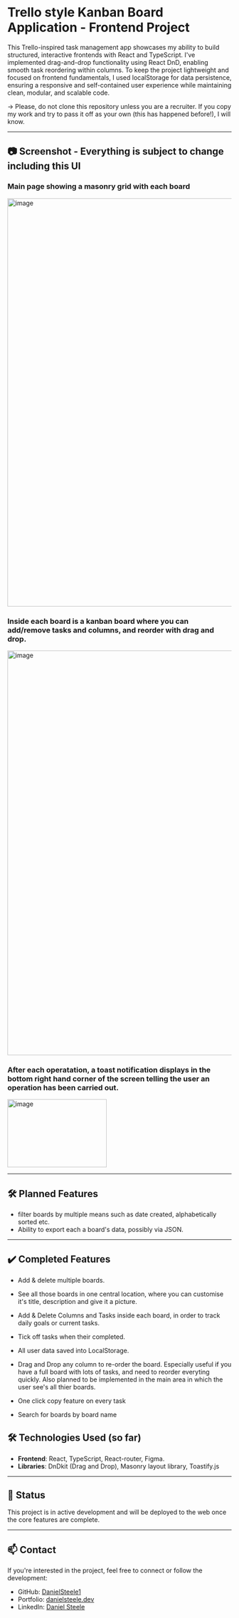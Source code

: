 # Trello style Kanban Board Application - Frontend Project

This Trello-inspired task management app showcases my ability to build structured, interactive frontends with React and TypeScript. 
I've implemented drag-and-drop functionality using React DnD, enabling smooth task reordering within columns.
To keep the project lightweight and focused on frontend fundamentals, I used localStorage for data persistence, ensuring a responsive and self-contained user experience while maintaining clean, modular, and scalable code.

 -> Please, do not clone this repository unless you are a recruiter. If you copy my work and try to pass it off as your own (this has happened before!), I will know. 

---
## 📷 Screenshot - Everything is subject to change including this UI

### Main page showing a masonry grid with each board
<img width="1607" height="917" alt="image" src="https://github.com/user-attachments/assets/7c7c709a-2a9f-446b-8a54-947b47fbd7b6" />

### Inside each board is a kanban board where you can add/remove tasks and columns, and reorder with drag and drop.

<img width="1782" height="909" alt="image" src="https://github.com/user-attachments/assets/4f00deb5-5a4f-4e8e-b509-73000ec5b567" />

### After each operatation, a toast notification displays in the bottom right hand corner of the screen telling the user an operation has been carried out.
<img width="223" height="153" alt="image" src="https://github.com/user-attachments/assets/21b31200-745e-4851-8b34-5ebd6d58b7d0" />

---
## 🛠 Planned Features

- filter boards by multiple means such as date created, alphabetically sorted etc. 
- Ability to export each a board's data, possibly via JSON. 

---

## ✔️ Completed Features
- Add & delete multiple boards.
- See all those boards in one central location, where you can customise it's title, description and give it a picture.
- Add & Delete Columns and Tasks inside each board, in order to track daily goals or current tasks.
- Tick off tasks when their completed.
- All user data saved into LocalStorage. 
- Drag and Drop any column to re-order the board. Especially useful if you have a full board with lots of tasks, and need to reorder everyting quickly. Also planned to be implemented in the main area in which the user see's all thier boards.

- One click copy feature on every task
- Search for boards by board name

## 🛠 Technologies Used (so far)

- **Frontend**: React, TypeScript, React-router, Figma.
- **Libraries**: DnDkit (Drag and Drop), Masonry layout library, Toastify.js

---

## 📌 Status

This project is in active development and will be deployed to the web once the core features are complete. 

---

## 📫 Contact

If you're interested in the project, feel free to connect or follow the development:

- GitHub: [DanielSteele1](https://github.com/DanielSteele1)
- Portfolio: [danielsteele.dev](https://danielsteele.dev)
- LinkedIn: [Daniel Steele](https://www.linkedin.com/in/daniel-steele1)
